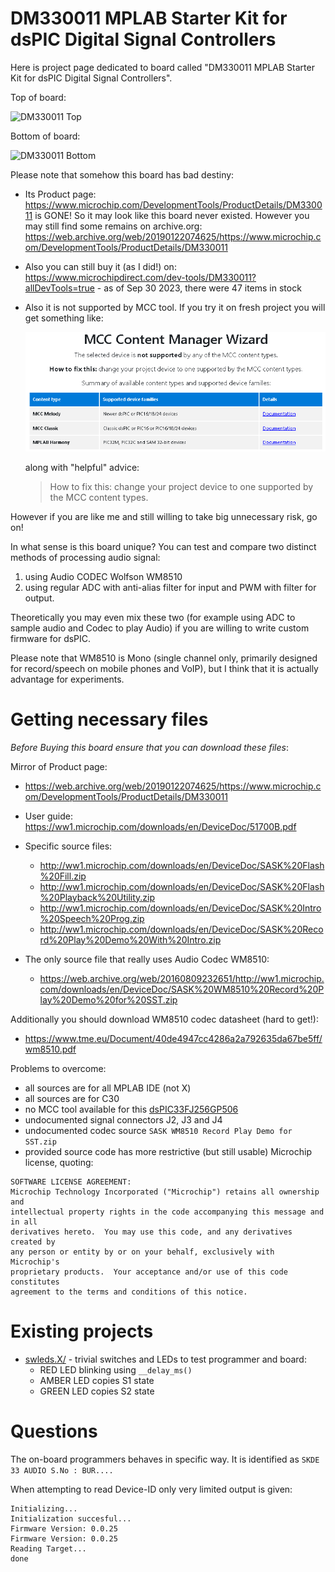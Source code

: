 # DM330011 MPLAB Starter Kit for dsPIC Digital Signal Controllers

Here is project page dedicated to board called "DM330011 MPLAB Starter Kit for
dsPIC Digital Signal Controllers".

Top of board:

![DM330011 Top](assets/dsPIC-Audio-board-crop.jpg)

Bottom of board:

![DM330011 Bottom](assets/pcb-bottom-pub.jpg)

Please note that somehow this board has bad destiny:
* Its Product
  page: https://www.microchip.com/DevelopmentTools/ProductDetails/DM330011
  is GONE! So it may look like this board never existed. However
  you may still find some remains on
  archive.org: https://web.archive.org/web/20190122074625/https://www.microchip.com/DevelopmentTools/ProductDetails/DM330011

* Also you can still buy it (as I did!)
  on: https://www.microchipdirect.com/dev-tools/DM330011?allDevTools=true -
  as of Sep 30 2023, there were 47 items in stock

* Also it is not supported by MCC tool. If you try it on fresh project
  you will get something like:

  ![MCC not supported](assets/mcc-not-supported.gif)

  along with "helpful" advice:

  > How to fix this: change your project device to one supported by
  > the MCC content types.

However if you are like me and still willing to take big unnecessary risk, go
on!

In what sense is this board unique?
You can test and compare two distinct methods of processing audio signal:

1. using Audio CODEC Wolfson WM8510 
2. using regular ADC with anti-alias filter for input and PWM
   with filter for output.

Theoretically you may even mix these two (for example using ADC to sample audio
and Codec to play Audio) if you are willing to write custom firmware for dsPIC.

Please note that WM8510 is Mono (single channel only, primarily designed for
record/speech on mobile phones and VoIP), but I think that it is actually
advantage for experiments.

# Getting necessary files

*Before Buying this board ensure that you can download these files*:

Mirror of Product page:
* https://web.archive.org/web/20190122074625/https://www.microchip.com/DevelopmentTools/ProductDetails/DM330011
* User guide: https://ww1.microchip.com/downloads/en/DeviceDoc/51700B.pdf
* Specific source files:
  * http://ww1.microchip.com/downloads/en/DeviceDoc/SASK%20Flash%20Fill.zip
  * http://ww1.microchip.com/downloads/en/DeviceDoc/SASK%20Flash%20Playback%20Utility.zip
  * http://ww1.microchip.com/downloads/en/DeviceDoc/SASK%20Intro%20Speech%20Prog.zip
  * http://ww1.microchip.com/downloads/en/DeviceDoc/SASK%20Record%20Play%20Demo%20With%20Intro.zip

* The only source file that really uses Audio Codec WM8510:
  * https://web.archive.org/web/20160809232651/http://ww1.microchip.com/downloads/en/DeviceDoc/SASK%20WM8510%20Record%20Play%20Demo%20for%20SST.zip

Additionally you should download WM8510 codec datasheet (hard to get!):
* https://www.tme.eu/Document/40de4947cc4286a2a792635da67be5ff/wm8510.pdf

Problems to overcome:
* all sources are for all MPLAB IDE (not X)
* all sources are for C30
* no MCC tool available for this [dsPIC33FJ256GP506][dsPIC33FJ256GP506]
* undocumented signal connectors J2, J3 and J4
* undocumented codec source `SASK WM8510 Record Play Demo for SST.zip`
* provided source code has more restrictive (but still usable)
  Microchip license, quoting:

```
SOFTWARE LICENSE AGREEMENT:
Microchip Technology Incorporated ("Microchip") retains all ownership and
intellectual property rights in the code accompanying this message and in all
derivatives hereto.  You may use this code, and any derivatives created by
any person or entity by or on your behalf, exclusively with Microchip's
proprietary products.  Your acceptance and/or use of this code constitutes
agreement to the terms and conditions of this notice.
```

# Existing projects

* [swleds.X/](swleds.X/) - trivial switches and LEDs to test
  programmer and board:
  - RED LED blinking using `__delay_ms()`
  - AMBER LED copies S1 state
  - GREEN LED copies S2 state

# Questions

The on-board programmers behaves in specific way.
It is identified as `SKDE 33 AUDIO S.No : BUR....`

When attempting to read Device-ID only very limited output is given:
```
Initializing...
Initialization succesful...
Firmware Version: 0.0.25
Firmware Version: 0.0.25
Reading Target...
done
```


[dsPIC33FJ256GP506]: https://www.microchip.com/en-us/product/dsPIC33FJ256GP506
